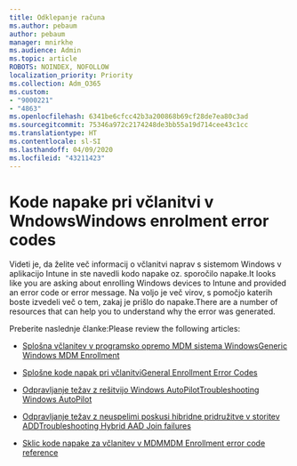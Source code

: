 ```yaml
---
title: Odklepanje računa
ms.author: pebaum
author: pebaum
manager: mnirkhe
ms.audience: Admin
ms.topic: article
ROBOTS: NOINDEX, NOFOLLOW
localization_priority: Priority
ms.collection: Adm_O365
ms.custom:
- "9000221"
- "4863"
ms.openlocfilehash: 6341be6cfcc42b3a200868b69cf28de7ea80c3ad
ms.sourcegitcommit: 75346a972c2174248de3bb55a19d714cee43c1cc
ms.translationtype: HT
ms.contentlocale: sl-SI
ms.lasthandoff: 04/09/2020
ms.locfileid: "43211423"
---
```

# <a name="windows-enrolment-error-codes"></a><span data-ttu-id="fce1a-102">Kode napake pri včlanitvi v Wndows</span><span class="sxs-lookup"><span data-stu-id="fce1a-102">Windows enrolment error codes</span></span>

<span data-ttu-id="fce1a-103">Videti je, da želite več informacij o včlanitvi naprav s sistemom Windows v aplikacijo Intune in ste navedli kodo napake oz. sporočilo napake.</span><span class="sxs-lookup"><span data-stu-id="fce1a-103">It looks like you are asking about enrolling Windows devices to Intune and provided an error code or error message.</span></span> <span data-ttu-id="fce1a-104">Na voljo je več virov, s pomočjo katerih boste izvedeli več o tem, zakaj je prišlo do napake.</span><span class="sxs-lookup"><span data-stu-id="fce1a-104">There are a number of resources that can help you to understand why the error was generated.</span></span>
 
<span data-ttu-id="fce1a-105">Preberite naslednje članke:</span><span class="sxs-lookup"><span data-stu-id="fce1a-105">Please review the following articles:</span></span>

- [<span data-ttu-id="fce1a-106">Splošna včlanitev v programsko opremo MDM sistema Windows</span><span class="sxs-lookup"><span data-stu-id="fce1a-106">Generic Windows MDM Enrollment</span></span>](https://docs.microsoft.com/mem/intune/enrollment/troubleshoot-windows-enrollment-errors)

- [<span data-ttu-id="fce1a-107">Splošne kode napak pri včlanitvi</span><span class="sxs-lookup"><span data-stu-id="fce1a-107">General Enrollment Error Codes</span></span>](https://docs.microsoft.com/mem/intune/enrollment/troubleshoot-device-enrollment-in-intune#general-enrollment-error-codes)

- [<span data-ttu-id="fce1a-108">Odpravljanje težav z rešitvijo Windows AutoPilot</span><span class="sxs-lookup"><span data-stu-id="fce1a-108">Troubleshooting Windows AutoPilot</span></span>](https://docs.microsoft.com/windows/deployment/windows-autopilot/troubleshooting)

- [<span data-ttu-id="fce1a-109">Odpravljanje težav z neuspelimi poskusi hibridne pridružitve v storitev ADD</span><span class="sxs-lookup"><span data-stu-id="fce1a-109">Troubleshooting Hybrid AAD Join failures</span></span>](https://docs.microsoft.com/azure/active-directory/devices/troubleshoot-hybrid-join-windows-current)

- [<span data-ttu-id="fce1a-110">Sklic kode napake za včlanitev v MDM</span><span class="sxs-lookup"><span data-stu-id="fce1a-110">MDM Enrollment error code reference</span></span>](https://docs.microsoft.com/windows/win32/mdmreg/mdm-registration-constants)
